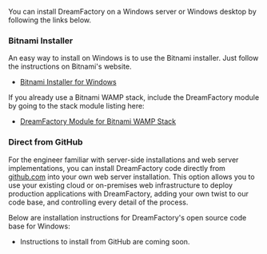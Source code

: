 You can install DreamFactory on a Windows server or Windows desktop by following the links below.

### Bitnami Installer

An easy way to install on Windows is to use the Bitnami installer. Just follow the instructions on Bitnami's website.

* [Bitnami Installer for Windows](https://bitnami.com/stack/dreamfactory/installer#windows)

If you already use a Bitnami WAMP stack, include the DreamFactory module by going to the stack module listing here:

* [DreamFactory Module for Bitnami WAMP Stack](https://bitnami.com/stack/wamp/modules#dreamfactory)

### Direct from GitHub

For the engineer familiar with server-side installations and web server implementations, you can install DreamFactory code directly from [github.com](http://github.com/dreamfactorysoftware/dsp-core) into your own web server installation. This option allows you to use your existing cloud or on-premises web infrastructure to deploy production applications with DreamFactory, adding your own twist to our code base, and controlling every detail of the process.

Below are installation instructions for DreamFactory's open source code base for Windows:

* Instructions to install from GitHub are coming soon.